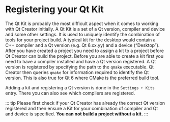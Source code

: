 # Registering your Qt Kit

The Qt Kit is probably the most difficult aspect when it comes to working with Qt Creator initially. A Qt Kit is a set of a Qt version, compiler and device and some other settings. It is used to uniquely identify the combination of tools for your project build. A typical kit for the desktop would contain a C++ compiler and a Qt version (e.g. Qt 6.xx.yy) and a device (“Desktop”). After you have created a project you need to assign a kit to a project before Qt Creator can build the project. Before you are able to create a kit first you need to have a compiler installed and have a Qt version registered. A Qt version is registered by specifying the path to the `qmake` executable. Qt Creator then queries `qmake` for information required to identify the Qt version. This is also true for Qt 6 where CMake is the preferred build tool.

Adding a kit and registering a Qt version is done in the `Settings ‣ Kits` entry. There you can also see which compilers are registered.

::: tip
Please first check if your Qt Creator has already the correct Qt version registered and then ensure a Kit for your combination of compiler and Qt and device is specified. **You can not build a project without a kit.**
:::
